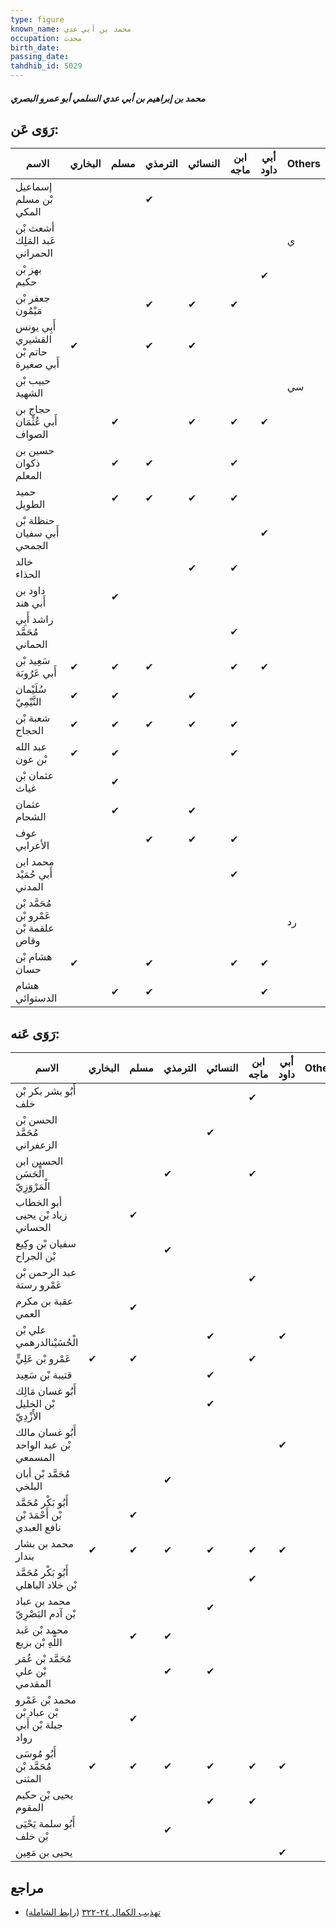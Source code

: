 ```yaml
---
type: figure
known_name: محمد بن أبي عدي
occupation: محدث
birth_date:
passing_date:
tahdhib_id: 5029
---
```

##### محمد بن إبراهيم بن أبي عدي السلمي أبو عمرو البصري

## رَوَى عَن:
| الاسم                                  | البخاري | مسلم | الترمذي | النسائي | ابن ماجه | أبي داود | Others |
| -------------------------------------- | ------- | ---- | ------- | ------- | -------- | -------- | ------ |
| إسماعيل بْن مسلم المكي                 |         |      | ✔       |         |          |          |        |
| أشعث بْن عَبد المَلِك الحمراني         |         |      |         |         |          |          | ي      |
| بهز بْن حكيم                           |         |      |         |         |          | ✔        |        |
| جعفر بْن مَيْمُون                      |         |      | ✔       | ✔       | ✔        |          |        |
| أَبِي يونس القشيري حاتم بْن أَبي صغيرة | ✔       |      | ✔       | ✔       |          |          |        |
| حبيب بْن الشهيد                        |         |      |         |         |          |          | سي     |
| حجاج بن أَبي عُثْمَان الصواف           |         | ✔    |         | ✔       | ✔        | ✔        |        |
| حسين بن ذكوان المعلم                   |         | ✔    | ✔       |         | ✔        |          |        |
| حميد الطويل                            |         | ✔    | ✔       | ✔       | ✔        |          |        |
| حنظلة بْن أَبي سفيان الجمحي            |         |      |         |         |          | ✔        |        |
| خالد الحذاء                            |         |      |         | ✔       | ✔        |          |        |
| داود بن أَبي هند                       |         | ✔    |         |         |          |          |        |
| راشد أَبِي مُحَمَّد الحماني            |         |      |         |         | ✔        |          |        |
| سَعِيد بْن أَبي عَرُوبَة               | ✔       | ✔    | ✔       |         | ✔        | ✔        |        |
| سُلَيْمان التَّيْمِيّ                  | ✔       | ✔    |         | ✔       |          |          |        |
| شعبة بْن الحجاج                        | ✔       | ✔    | ✔       | ✔       | ✔        |          |        |
| عبد الله بْن عون                       | ✔       | ✔    |         |         | ✔        |          |        |
| عثمان بْن غياث                         |         | ✔    |         |         |          |          |        |
| عثمان الشحام                           |         | ✔    |         | ✔       |          |          |        |
| عوف الأعرابي                           |         |      | ✔       | ✔       | ✔        |          |        |
| محمد ابن أَبي حُمَيْد المدني           |         |      |         |         | ✔        |          |        |
| مُحَمَّد بْن عَمْرو بْن علقمة بْن وقاص |         |      |         |         |          |          | رد     |
| هشام بْن حسان                          | ✔       |      | ✔       |         | ✔        | ✔        |        |
| هشام الدستوائي                         |         | ✔    | ✔       |         |          | ✔        |        |
## رَوَى عَنه:
| الاسم                                             | البخاري | مسلم | الترمذي | النسائي | ابن ماجه | أبي داود | Others |
| ------------------------------------------------- | ------- | ---- | ------- | ------- | -------- | -------- | ------ |
| أَبُو بشر بكر بْن خلف                             |         |      |         |         | ✔        |          |        |
| الحسن بْن مُحَمَّد الزعفراني                      |         |      |         | ✔       |          |          |        |
| الحسين ابن الْحَسَن الْمَرْوَزِيّ                 |         |      | ✔       |         | ✔        |          |        |
| أبو الخطاب زياد بْن يحيى الحساني                  |         | ✔    |         |         |          |          |        |
| سفيان بْن وكِيع بْن الجراح                        |         |      | ✔       |         |          |          |        |
| عبد الرحمن بْن عَمْرو رستة                        |         |      |         |         | ✔        |          |        |
| عقبة بن مكرم العمي                                |         | ✔    |         |         |          |          |        |
| علي بْن الْحُسَيْنالدرهمي                         |         |      |         | ✔       |          | ✔        |        |
| عَمْرو بْن عَلِيٍّ                                | ✔       | ✔    |         |         | ✔        |          |        |
| قتيبة بْن سَعِيد                                  |         |      |         | ✔       |          |          |        |
| أَبُو غسان مَالِك بْن الخليل الأَزْدِيّ           |         |      |         | ✔       |          |          |        |
| أَبُو غسان مالك بْن عبد الواحد المسمعي            |         |      |         |         |          | ✔        |        |
| مُحَمَّد بْن أبان البلخي                          |         |      | ✔       |         |          |          |        |
| أَبُو بَكْر مُحَمَّد بْن أَحْمَدَ بْن نافع العبدي |         | ✔    |         |         |          |          |        |
| محمد بن بشار بندار                                | ✔       | ✔    | ✔       | ✔       | ✔        | ✔        |        |
| أَبُو بَكْر مُحَمَّد بْن خلاد الباهلي             |         |      |         |         | ✔        |          |        |
| محمد بن عباد بْن آدم البَصْرِيّ                   |         |      |         | ✔       |          |          |        |
| محمد بْن عَبد اللَّهِ بْن بزيع                    |         | ✔    | ✔       |         |          |          |        |
| مُحَمَّد بْن عُمَر بْن علي المقدمي                |         |      | ✔       | ✔       |          |          |        |
| محمد بْن عَمْرو بْن عباد بْن جبلة بْن أَبي رواد   |         | ✔    |         |         |          |          |        |
| أَبُو مُوسَى مُحَمَّد بْن المثنى                  | ✔       | ✔    | ✔       | ✔       | ✔        | ✔        |        |
| يحيى بْن حكيم المقوم                              |         |      |         | ✔       | ✔        |          |        |
| أَبُو سلمة يَحْيَى بْن خلف                        |         |      | ✔       |         |          |          |        |
| يحيى بن مَعِين                                    |         |      |         |         |          | ✔        |        |
## مراجع
- [تهذيب الكمال ٢٤-٣٢٢](obsidian://open?vault=Tahdhib-al-Kamal&file=Figures/٥٠٢٩-محمد%20بن%20إبراهيم%20بن%20أبي%20عدي%20السلمي%20أبو%20عمرو%20البصري) ([رابط الشاملة](https://shamela.ws/book/3722/12834))